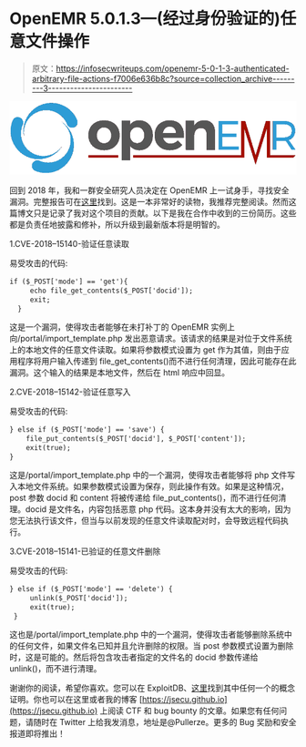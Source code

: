 # OpenEMR 5.0.1.3—(经过身份验证的)任意文件操作

> 原文：<https://infosecwriteups.com/openemr-5-0-1-3-authenticated-arbitrary-file-actions-f7006e636b8c?source=collection_archive---------3----------------------->

![](img/75703256fcce4f9a83d2eabdcee637df.png)

回到 2018 年，我和一群安全研究人员决定在 OpenEMR 上一试身手，寻找安全漏洞。完整报告可在[这里](https://www.open-emr.org/wiki/images/1/11/Openemr_insecurity.pdf)找到。这是一本非常好的读物，我推荐完整阅读。然而这篇博文只是记录了我对这个项目的贡献。以下是我在合作中收到的三份简历。这些都是负责任地披露和修补，所以升级到最新版本将是明智的。

1.CVE-2018–15140-验证任意读取

易受攻击的代码:

```
if ($_POST['mode'] == 'get'){
     echo file_get_contents($_POST['docid']);
     exit;
  }
```

这是一个漏洞，使得攻击者能够在未打补丁的 OpenEMR 实例上向/portal/import_template.php 发出恶意请求。该请求的结果是对位于文件系统上的本地文件的任意文件读取。如果将参数模式设置为 get 作为其值，则由于应用程序将用户输入传递到 file_get_contents()而不进行任何清理，因此可能存在此漏洞。这个输入的结果是本地文件，然后在 html 响应中回显。

2.CVE-2018–15142-验证任意写入

易受攻击的代码:

```
} else if ($_POST['mode'] == 'save') {
    file_put_contents($_POST['docid'], $_POST['content']);
    exit(true);
}
```

这是/portal/import_template.php 中的一个漏洞，使得攻击者能够将 php 文件写入本地文件系统。如果参数模式设置为保存，则此操作有效。如果是这种情况，post 参数 docid 和 content 将被传递给 file_put_contents()，而不进行任何清理。docid 是文件名，内容包括恶意 php 代码。这本身并没有太大的影响，因为您无法执行该文件，但当与以前发现的任意文件读取配对时，会导致远程代码执行。

3.CVE-2018–15141-已验证的任意文件删除

易受攻击的代码:

```
} else if ($_POST['mode'] == 'delete') {
     unlink($_POST['docid']);
     exit(true);
 }
```

这也是/portal/import_template.php 中的一个漏洞，使得攻击者能够删除系统中的任何文件，如果文件名已知并且允许删除的权限。当 post 参数模式设置为删除时，这是可能的。然后将包含攻击者指定的文件名的 docid 参数传递给 unlink()，而不进行清理。

谢谢你的阅读，希望你喜欢。您可以在 ExploitDB、[这里](https://www.exploit-db.com/exploits/45202)找到其中任何一个的概念证明。你也可以在这里或者我的博客 [https://jsecu.github.io](https://jsecu.github.io) 上阅读 CTF 和 bug bounty 的文章。如果您有任何问题，请随时在 Twitter 上给我发消息，地址是@Pullerze。更多的 Bug 奖励和安全报道即将推出！
